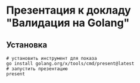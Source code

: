 # Презентация к докладу "Валидация на Golang"

## Установка

```shell
# установить инструмент для показа
go install golang.org/x/tools/cmd/present@latest
# запустить презентацию
present
```
